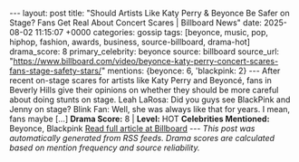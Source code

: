 --- layout: post title: "Should Artists Like Katy Perry & Beyonce Be Safer on Stage? Fans Get Real About Concert Scares | Billboard News" date: 2025-08-02 11:15:07 +0000 categories: gossip tags: [beyonce, music, pop, hiphop, fashion, awards, business, source-billboard, drama-hot] drama_score: 8 primary_celebrity: beyonce source: billboard source_url: "https://www.billboard.com/video/beyonce-katy-perry-concert-scares-fans-stage-safety-stars/" mentions: {beyonce: 6, 'blackpink: 2} --- After recent on-stage scares for artists like Katy Perry and Beyoncé, fans in Beverly Hills give their opinions on whether they should be more careful about doing stunts on stage. Leah LaRosa: Did you guys see BlackPink and Jenny on stage? Blink Fan: Well, she was always like that for years. I mean, fans maybe […] **Drama Score:** 8 | **Level:** HOT **Celebrities Mentioned:** Beyonce, Blackpink [Read full article at Billboard](https://www.billboard.com/video/beyonce-katy-perry-concert-scares-fans-stage-safety-stars/) --- *This post was automatically generated from RSS feeds. Drama scores are calculated based on mention frequency and source reliability.*